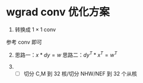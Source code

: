 # wgrad conv 优化方案

1. 转换成 $1 \times 1$ conv

参考 conv 即可

2. 思路一：$x * dy = w$
   思路二：$dy^T * x^T = w^T$

3. - [ ] 切分 C,M 到 32 核/切分 NHW/NEF 到 32 个从核
